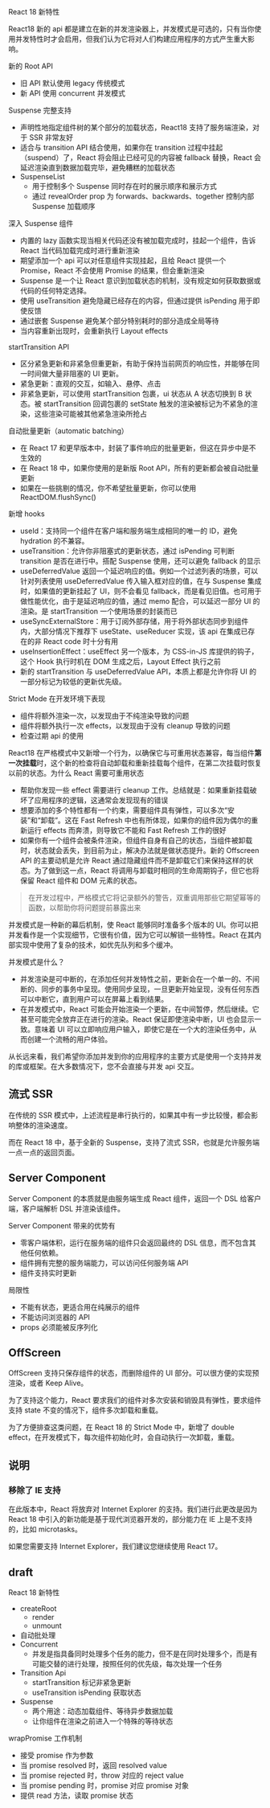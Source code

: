 React 18 新特性

<!-- more -->

React18 新的 api 都是建立在新的并发渲染器上，并发模式是可选的，只有当你使用并发特性时才会启用，但我们认为它将对人们构建应用程序的方式产生重大影响。

新的 Root API
* 旧 API 默认使用 legacy 传统模式
* 新 API 使用 concurrent 并发模式

Suspense 完整支持
* 声明性地指定组件树的某个部分的加载状态，React18 支持了服务端渲染，对于 SSR 非常友好
* 适合与 transition API 结合使用，如果你在 transition 过程中挂起（suspend）了，React 将会阻止已经可见的内容被 fallback 替换，React 会延迟渲染直到数据加载完毕，避免糟糕的加载状态
* SuspenseList
  * 用于控制多个 Suspense 同时存在时的展示顺序和展示方式
  * 通过 revealOrder prop 为 forwards、backwards、together 控制内部 Suspense 加载顺序

深入 Suspense 组件
* 内置的 lazy 函数实现当相关代码还没有被加载完成时，挂起一个组件，告诉 React 当代码加载完成时进行重新渲染
* 期望添加一个 api 可以对任意组件实现挂起，且给 React 提供一个 Promise，React 不会使用 Promise 的结果，但会重新渲染
* Suspense 是一个让 React 意识到加载状态的机制，没有规定如何获取数据或代码的任何特定选择。
* 使用 useTransition 避免隐藏已经存在的内容，但通过提供 isPending 用于即使反馈
* 通过嵌套 Suspense 避免某个部分特别耗时的部分造成全局等待
* 当内容重新出现时，会重新执行 Layout effects

startTransition API
* 区分紧急更新和非紧急但重更新，有助于保持当前网页的响应性，并能够在同一时间做大量非阻塞的 UI 更新。
* 紧急更新：直观的交互，如输入、悬停、点击
* 非紧急更新，可以使用 startTransition 包裹，ui 状态从 A 状态切换到 B 状态。被 startTransition 回调包裹的 setState 触发的渲染被标记为不紧急的渲染，这些渲染可能被其他紧急渲染所抢占

自动批量更新（automatic batching）
* 在 React 17 和更早版本中，封装了事件响应的批量更新，但这在异步中是不生效的
* 在 React 18 中，如果你使用的是新版 Root API，所有的更新都会被自动批量更新
* 如果在一些挑剔的情况，你不希望批量更新，你可以使用 ReactDOM.flushSync()

新增 hooks
* useId：支持同一个组件在客户端和服务端生成相同的唯一的 ID，避免 hydration 的不兼容。
* useTransition：允许你非阻塞式的更新状态，通过 isPending 可判断 transition 是否在进行中。搭配 Suspense 使用，还可以避免 fallback 的显示
* useDeferredValue 返回一个延迟响应的值。例如一个过滤列表的场景，可以针对列表使用 useDeferredValue 传入输入框对应的值，在与 Suspense 集成时，如果值的更新挂起了 UI，则不会看见 fallback，而是看见旧值。也可用于做性能优化，由于是延迟响应的值，通过 memo 配合，可以延迟一部分 UI 的渲染。是 startTransition 一个使用场景的封装而已
* useSyncExternalStore：用于订阅外部存储，用于将外部状态同步到组件内，大部分情况下推荐下 useState、useReducer 实现，该 api 在集成已存在的非 React code 时十分有用
* useInsertionEffect：useEffect 另一个版本，为 CSS-in-JS 库提供的钩子，这个 Hook 执行时机在 DOM 生成之后，Layout Effect 执行之前
* 新的 startTransition 与 useDeferredValue API，本质上都是允许你将 UI 的一部分标记为较低的更新优先级。

Strict Mode 在开发环境下表现
* 组件将额外渲染一次，以发现由于不纯渲染导致的问题
* 组件将额外执行一次 effects，以发现由于没有 cleanup 导致的问题
* 检查过期 api 的使用

React18 在严格模式中又新增一个行为，以确保它与可重用状态兼容，每当组件**第一次挂载**时，这个新的检查将自动卸载和重新挂载每个组件，在第二次挂载时恢复以前的状态。为什么 React 需要可重用状态
* 帮助你发现一些 effect 需要进行 cleanup 工作。总结就是：如果重新挂载破坏了应用程序的逻辑，这通常会发现现有的错误
* 想要添加的多个特性都有一个约束，需要组件具有弹性，可以多次“安装”和“卸载”。这在 Fast Refresh 中也有所体现，如果你的组件因为偶尔的重新运行 effects 而奔溃，则导致它不能和 Fast Refresh 工作的很好
* 如果你有一个组件会被条件渲染，但组件自身有自己的状态，当组件被卸载时，状态就会丢失，到目前为止，解决办法就是做状态提升。新的 Offscreen API 的主要动机是允许 React 通过隐藏组件而不是卸载它们来保持这样的状态。为了做到这一点，React 将调用与卸载时相同的生命周期钩子，但它也将保留 React 组件和 DOM 元素的状态。

> 在开发过程中，严格模式它将记录额外的警告，双重调用那些它期望幂等的函数，以帮助你将问题提前暴露出来

并发模式是一种新的幕后机制，使 React 能够同时准备多个版本的 UI。你可以把并发看作是一个实现细节，它很有价值，因为它可以解锁一些特性。React 在其内部实现中使用了复杂的技术，如优先队列和多个缓冲。

并发模式是什么？
* 并发渲染是可中断的，在添加任何并发特性之前，更新会在一个单一的、不间断的、同步的事务中呈现。使用同步呈现，一旦更新开始呈现，没有任何东西可以中断它，直到用户可以在屏幕上看到结果。
* 在并发模式中，React 可能会开始渲染一个更新，在中间暂停，然后继续。它甚至可能完全放弃正在进行的渲染。React 保证即使渲染中断，UI 也会显示一致。意味着 UI 可以立即响应用户输入，即使它是在一个大的渲染任务中，从而创建一个流畅的用户体验。

从长远来看，我们希望你添加并发到你的应用程序的主要方式是使用一个支持并发的库或框架。在大多数情况下，您不会直接与并发 api 交互。

## 流式 SSR
在传统的 SSR 模式中，上述流程是串行执行的，如果其中有一步比较慢，都会影响整体的渲染速度。

而在 React 18 中，基于全新的 Suspense，支持了流式 SSR，也就是允许服务端一点一点的返回页面。

## Server Component
Server Component 的本质就是由服务端生成 React 组件，返回一个 DSL 给客户端，客户端解析 DSL 并渲染该组件。

Server Component 带来的优势有
* 零客户端体积，运行在服务端的组件只会返回最终的 DSL 信息，而不包含其他任何依赖。
* 组件拥有完整的服务端能力，可以访问任何服务端 API
* 组件支持实时更新

局限性
* 不能有状态，更适合用在纯展示的组件
* 不能访问浏览器的 API
* props 必须能被反序列化

## OffScreen
OffScreen 支持只保存组件的状态，而删除组件的 UI 部分。可以很方便的实现预渲染，或者 Keep Alive。

为了支持这个能力，React 要求我们的组件对多次安装和销毁具有弹性，要求组件支持 state 不变的情况下，组件多次卸载和重载。

为了方便排查这类问题，在 React 18 的 Strict Mode 中，新增了 double effect，在开发模式下，每次组件初始化时，会自动执行一次卸载，重载。

## 说明
### 移除了 IE 支持
在此版本中，React 将放弃对 Internet Explorer 的支持。我们进行此更改是因为 React 18 中引入的新功能是基于现代浏览器开发的，部分能力在 IE 上是不支持的，比如 microtasks。

如果您需要支持 Internet Explorer，我们建议您继续使用 React 17。

## draft
React 18 新特性
* createRoot
  * render
  * unmount
* 自动批处理
* Concurrent
  * 并发是指具备同时处理多个任务的能力，但不是在同时处理多个，而是有可能交替的进行处理，按照任何的优先级，每次处理一个任务
* Transition Api
  * startTransition 标记非紧急更新
  * useTransition isPending 获取状态
* Suspense
  * 两个用途：动态加载组件、等待异步数据加载
  * 让你组件在渲染之前进入一个特殊的等待状态

wrapPromise 工作机制
* 接受 promise 作为参数
* 当 promise resolved 时，返回 resolved value
* 当 promise rejected 时，throw 对应的 reject value
* 当 promise pending 时，promise 对应 promise 对象
* 提供 read 方法，读取 promise 状态